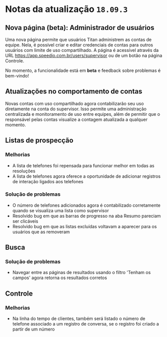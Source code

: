 # Notas da atualização `18.09.3`

## Nova página (beta): Administrador de usuários
Uma nova página permite que usuários Titan administrem as contas de equipe. Nela, é possível criar e editar credenciais de contas para outros usuários com limite de uso compartilhado. A página é acessível através da URL https://app.speedio.com.br/users/supervisor ou de um botão na página Controle.

No momento, a funcionalidade está em **beta** e feedback sobre problemas é bem-vindo!

## Atualizações no comportamento de contas
Novas contas com uso compartilhado agora contabilizarão seu uso diretamente na conta do supervisor. Isso permite uma administração centralizada e monitoramento de uso entre equipes, além de permitir que o responsável pelas contas visualize a contagem atualizada a qualquer momento.

## Listas de prospecção

### Melhorias
- A lista de telefones foi repensada para funcionar melhor em todas as resoluções
- A lista de telefones agora oferece a oportunidade de adicionar registros de interação ligados aos telefones

### Solução de problemas
- O número de telefones adicionados agora é contabilizado corretamente quando se visualiza uma lista como supervisor
- Resolvido bug em que as barras de progresso na aba Resumo pareciam ser clicáveis
- Resolvido bug em que as listas excluídas voltavam a aparecer para os usuários que as removeram

## Busca

### Solução de problemas
- Navegar entre as páginas de resultados usando o filtro 'Tenham os campos' agora retorna os resultados corretos

## Controle

### Melhorias
- Na linha do tempo de clientes, também será listado o número de telefone associado a um registro de conversa, se o registro foi criado a partir de um número

